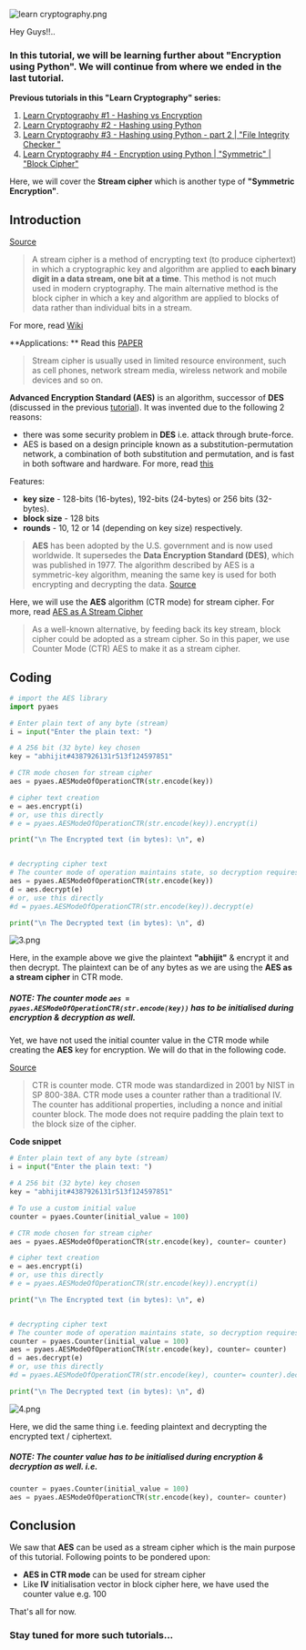 ![learn cryptography.png](https://res.cloudinary.com/hpiynhbhq/image/upload/v1515498394/qkmdtmtmcizr38aw3ffx.png)

Hey Guys!!..

### In this tutorial, we will be learning further about "Encryption using Python". We will continue from where we ended in the last tutorial.

**Previous tutorials in this "Learn Cryptography" series:**

1. [Learn Cryptography #1 - Hashing vs Encryption](https://steemit.com/utopian-io/@abhi3700/learn-cryptography-1-hashing-vs-encryption)
2. [Learn Cryptography #2 - Hashing using Python](https://utopian.io/utopian-io/@abhi3700/learn-cryptography-2-hashing-using-python)
3. [Learn Cryptography #3 - Hashing using Python - part 2 | "File Integrity Checker "](https://utopian.io/utopian-io/@abhi3700/learn-cryptography-3-file-integrity-checker-or-hashing-using-python-part-2)
4. [Learn Cryptography #4 - Encryption using Python | "Symmetric" | "Block Cipher"](https://utopian.io/utopian-io/@abhi3700/learn-cryptography-4-encryption-using-python-or-symmetric-or-block-cipher)

Here, we will cover the **Stream cipher** which is another type of **"Symmetric Encryption"**.

## Introduction

[Source](http://searchsecurity.techtarget.com/definition/stream-cipher)

> A stream cipher is a method of encrypting text (to produce ciphertext) in which a cryptographic key and algorithm are applied to **each binary digit in a data stream, one bit at a time**. This method is not much used in modern cryptography. The main alternative method is the block cipher in which a key and algorithm are applied to blocks of data rather than individual bits in a stream.

For more, read [Wiki](https://en.wikipedia.org/wiki/Stream_cipher)

**Applications: **
Read this [PAPER](https://pdfs.semanticscholar.org/83bf/cf8cf702a1ae73e470d9370de6d1c33d6cdf.pdf)

> Stream cipher is usually used in limited resource
> environment, such as cell phones, network stream media,
> wireless network and mobile devices and so on.

**Advanced Encryption Standard (AES)** is an algorithm, successor of **DES** (discussed in the previous [tutorial](https://utopian.io/utopian-io/@abhi3700/learn-cryptography-4-encryption-using-python-or-symmetric-or-block-cipher)). It was invented due to the following 2 reasons:

- there was some security problem in **DES** i.e. attack through brute-force.
- AES is based on a design principle known as a substitution-permutation network, a combination of both substitution and permutation, and is fast in both software and hardware. For more, read [this](https://www.schneier.com/academic/paperfiles/paper-twofish-final.pdf)

Features:

- **key size** - 128-bits (16-bytes), 192-bits (24-bytes) or 256 bits (32-bytes).
- **block size** - 128 bits
- **rounds** - 10, 12 or 14 (depending on key size) respectively.

> **AES** has been adopted by the U.S. government and is now used worldwide. It supersedes the **Data Encryption Standard (DES)**, which was published in 1977. The algorithm described by AES is a symmetric-key algorithm, meaning the same key is used for both encrypting and decrypting the data. [Source](https://en.wikipedia.org/wiki/Advanced_Encryption_Standard)

Here, we will use the **AES** algorithm (CTR mode) for stream cipher. For more, read [AES as A Stream Cipher](https://pdfs.semanticscholar.org/83bf/cf8cf702a1ae73e470d9370de6d1c33d6cdf.pdf)

> As a well-known alternative, by feeding back its
> key stream, block cipher could be adopted as a stream cipher.
> So in this paper, we use Counter Mode (CTR) AES to make it
> as a stream cipher.

## Coding

```python
# import the AES library
import pyaes
```

```python
# Enter plain text of any byte (stream)
i = input("Enter the plain text: ")

# A 256 bit (32 byte) key chosen
key = "abhijit#4387926131r513f124597851"

# CTR mode chosen for stream cipher
aes = pyaes.AESModeOfOperationCTR(str.encode(key))

# cipher text creation
e = aes.encrypt(i)
# or, use this directly
# e = pyaes.AESModeOfOperationCTR(str.encode(key)).encrypt(i)

print("\n The Encrypted text (in bytes): \n", e)


# decrypting cipher text
# The counter mode of operation maintains state, so decryption requires a new instance be created
aes = pyaes.AESModeOfOperationCTR(str.encode(key))
d = aes.decrypt(e)
# or, use this directly
#d = pyaes.AESModeOfOperationCTR(str.encode(key)).decrypt(e)

print("\n The Decrypted text (in bytes): \n", d)
```

![3.png](https://res.cloudinary.com/hpiynhbhq/image/upload/v1515600171/ynhhb8okt4ebibycy504.png)

Here, in the example above we give the plaintext **"abhijit"** & encrypt it and then decrypt. The plaintext can be of any bytes as we are using the **AES as a stream cipher** in CTR mode.

##### NOTE: The counter mode `aes = pyaes.AESModeOfOperationCTR(str.encode(key))` has to be initialised during encryption & decryption as well.

Yet, we have not used the initial counter value in the CTR mode while creating the **AES** key for encryption.
We will do that in the following code.

[Source](https://www.cryptopp.com/wiki/CTR_Mode)

> CTR is counter mode. CTR mode was standardized in 2001 by NIST in SP 800-38A. CTR mode uses a counter rather than a traditional IV. The counter has additional properties, including a nonce and initial counter block. The mode does not require padding the plain text to the block size of the cipher.

**Code snippet**

```python
# Enter plain text of any byte (stream)
i = input("Enter the plain text: ")

# A 256 bit (32 byte) key chosen
key = "abhijit#4387926131r513f124597851"

# To use a custom initial value
counter = pyaes.Counter(initial_value = 100)

# CTR mode chosen for stream cipher
aes = pyaes.AESModeOfOperationCTR(str.encode(key), counter= counter)

# cipher text creation
e = aes.encrypt(i)
# or, use this directly
# e = pyaes.AESModeOfOperationCTR(str.encode(key)).encrypt(i)

print("\n The Encrypted text (in bytes): \n", e)


# decrypting cipher text
# The counter mode of operation maintains state, so decryption requires a new instance be created
counter = pyaes.Counter(initial_value = 100)
aes = pyaes.AESModeOfOperationCTR(str.encode(key), counter= counter)
d = aes.decrypt(e)
# or, use this directly
#d = pyaes.AESModeOfOperationCTR(str.encode(key), counter= counter).decrypt(e)

print("\n The Decrypted text (in bytes): \n", d)
```

![4.png](https://res.cloudinary.com/hpiynhbhq/image/upload/v1515600451/tqn6bqby7p75wpv0extv.png)

Here, we did the same thing i.e. feeding plaintext and decrypting the encrypted text / ciphertext.

##### NOTE: The counter value has to be initialised during encryption & decryption as well. i.e.

```python
counter = pyaes.Counter(initial_value = 100)
aes = pyaes.AESModeOfOperationCTR(str.encode(key), counter= counter)
```

## Conclusion

We saw that **AES** can be used as a stream cipher which is the main purpose of this tutorial.
Following points to be pondered upon:

- **AES in CTR mode** can be used for stream cipher
- Like **IV** initialisation vector in block cipher here, we have used the counter value e.g. 100

That's all for now.

### Stay tuned for more such tutorials...
